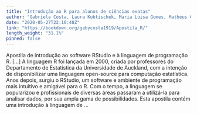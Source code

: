 ```yaml
---
title: "Introdução ao R para alunos de ciências exatas"
author: "Gabriela Costa, Laura Kubtischek, Maria Luisa Gomes, Matheus Gonzaga, Vitor Batista"
date: "2020-05-27T22:10:48Z"
link: "https://bookdown.org/gabycosta1919/Apostila_R/"
length_weight: "31.1%"
pinned: false
---
```


Apostila de introdução ao software RStudio e à linguagem de programação R. [...] A linguagem R foi lançada em 2000, criada por professores do Departamento de Estatística da Universidade de Auckland, com a intenção de disponibilizar uma linguagem open-source para computação estatística. Anos depois, surgiu o RStudio, um software e ambiente de programação mais intuitivo e amigável para o R. Com o tempo, a linguagem se popularizou e profissionais de diversas áreas passaram a utilizá-la para analisar dados, por sua ampla gama de possibilidades. Esta apostila contém uma introdução à linguagem de ...
